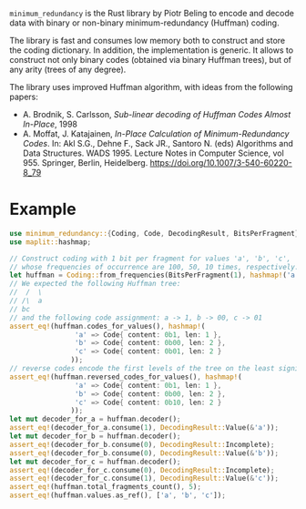 `minimum_redundancy` is the Rust library by Piotr Beling to encode and decode data with binary or non-binary minimum-redundancy (Huffman) coding.

The library is fast and consumes low memory both to construct and store the coding dictionary. In addition, the implementation is generic. It allows to construct not only binary codes (obtained via binary Huffman trees), but of any arity (trees of any degree).

The library uses improved Huffman algorithm, with ideas from the following papers:
- A. Brodnik, S. Carlsson, *Sub-linear decoding of Huffman Codes Almost In-Place*, 1998
- A. Moffat, J. Katajainen, *In-Place Calculation of Minimum-Redundancy Codes*.
  In: Akl S.G., Dehne F., Sack JR., Santoro N. (eds) Algorithms and Data Structures.
  WADS 1995. Lecture Notes in Computer Science, vol 955. Springer, Berlin, Heidelberg.
  <https://doi.org/10.1007/3-540-60220-8_79>

# Example
```rust
use minimum_redundancy::{Coding, Code, DecodingResult, BitsPerFragment};
use maplit::hashmap;

// Construct coding with 1 bit per fragment for values 'a', 'b', 'c',
// whose frequencies of occurrence are 100, 50, 10 times, respectively.
let huffman = Coding::from_frequencies(BitsPerFragment(1), hashmap!('a' => 100u32, 'b' => 50, 'c' => 10));
// We expected the following Huffman tree:
//  /  \
// /\  a
// bc
// and the following code assignment: a -> 1, b -> 00, c -> 01
assert_eq!(huffman.codes_for_values(), hashmap!(
                'a' => Code{ content: 0b1, len: 1 },
                'b' => Code{ content: 0b00, len: 2 },
                'c' => Code{ content: 0b01, len: 2 }
               ));
// reverse codes encode the first levels of the tree on the least significant bits (e.g., c -> 01):
assert_eq!(huffman.reversed_codes_for_values(), hashmap!(
                'a' => Code{ content: 0b1, len: 1 },
                'b' => Code{ content: 0b00, len: 2 },
                'c' => Code{ content: 0b10, len: 2 }
               ));
let mut decoder_for_a = huffman.decoder();
assert_eq!(decoder_for_a.consume(1), DecodingResult::Value(&'a'));
let mut decoder_for_b = huffman.decoder();
assert_eq!(decoder_for_b.consume(0), DecodingResult::Incomplete);
assert_eq!(decoder_for_b.consume(0), DecodingResult::Value(&'b'));
let mut decoder_for_c = huffman.decoder();
assert_eq!(decoder_for_c.consume(0), DecodingResult::Incomplete);
assert_eq!(decoder_for_c.consume(1), DecodingResult::Value(&'c'));
assert_eq!(huffman.total_fragments_count(), 5);
assert_eq!(huffman.values.as_ref(), ['a', 'b', 'c']);
```